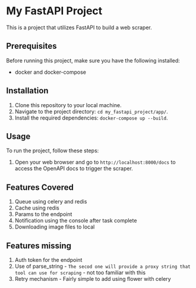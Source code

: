 # My FastAPI Project

This is a project that utilizes FastAPI to build a web scraper.

## Prerequisites

Before running this project, make sure you have the following installed:

- docker and docker-compose

## Installation

1. Clone this repository to your local machine.
2. Navigate to the project directory: `cd my_fastapi_project/app/`.
3. Install the required dependencies: `docker-compose up --build`.

## Usage

To run the project, follow these steps:

1. Open your web browser and go to `http://localhost:8000/docs` to access the OpenAPI docs to trigger the scraper. 


## Features Covered
1. Queue using celery and redis
2. Cache using redis
3. Params to the endpoint
4. Notification using the console after task complete
5. Downloading image files to local

## Features missing
1. Auth token for the endpoint
2. Use of parse_string - `The secod one will provide a proxy string that tool can use for scraping` - not too familiar with this
3. Retry mechanism - Fairly simple to add using flower with celery



